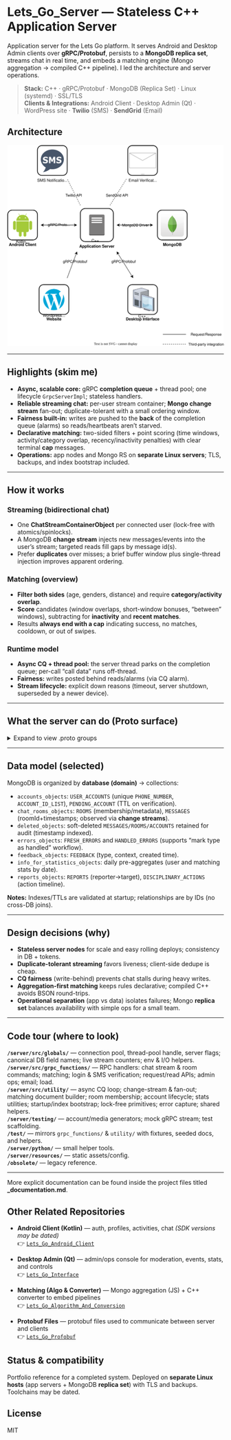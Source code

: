 # Lets_Go_Server — Stateless C++ Application Server

Application server for the Lets Go platform. It serves Android and Desktop Admin clients over **gRPC/Protobuf**, persists to a **MongoDB replica set**, streams chat in real time, and embeds a matching engine (Mongo aggregation → compiled C++ pipeline). I led the architecture and server operations.

> **Stack:** C++ · gRPC/Protobuf · MongoDB (Replica Set) · Linux (systemd) · SSL/TLS  
> **Clients & Integrations:** Android Client · Desktop Admin (Qt) · WordPress site · **Twilio** (SMS) · **SendGrid** (Email)

## Architecture

<p align="center">
  <img src="LetsGoAppOverview.drawio.svg" alt="Lets Go Architecture" width="820">
</p>

---

## Highlights (skim me)
- **Async, scalable core:** gRPC **completion queue** + thread pool; one lifecycle `GrpcServerImpl`; stateless handlers.
- **Reliable streaming chat:** per-user stream container; **Mongo change stream** fan-out; duplicate-tolerant with a small ordering window.
- **Fairness built-in:** writes are pushed to the **back** of the completion queue (alarms) so reads/heartbeats aren’t starved.
- **Declarative matching:** two-sided filters + point scoring (time windows, activity/category overlap, recency/inactivity penalties) with clear terminal **cap** messages.
- **Operations:** app nodes and Mongo RS on **separate Linux servers**; TLS, backups, and index bootstrap included.

---

## How it works

### Streaming (bidirectional chat)
- One **ChatStreamContainerObject** per connected user (lock-free with atomics/spinlocks).  
- A MongoDB **change stream** injects new messages/events into the user’s stream; targeted reads fill gaps by message id(s).  
- Prefer **duplicates** over misses; a brief buffer window plus single-thread injection improves apparent ordering.

### Matching (overview)
- **Filter both sides** (age, genders, distance) and require **category/activity overlap**.  
- **Score** candidates (window overlaps, short-window bonuses, “between” windows), subtracting for **inactivity** and **recent matches**.  
- Results **always end with a cap** indicating success, no matches, cooldown, or out of swipes.

### Runtime model
- **Async CQ + thread pool:** the server thread parks on the completion queue; per-call “call data” runs off-thread.  
- **Fairness:** writes posted behind reads/alarms (via CQ alarm).  
- **Stream lifecycle:** explicit down reasons (timeout, server shutdown, superseded by a newer device).

---

## What the server can do (Proto surface)
<details>
<summary>Expand to view .proto groups</summary>

**User/Auth & Session**  
`LoginFunction.proto`, `LoginSupportFunctions.proto`, `LoginToServerBasicInfo.proto`, `LoginValuesToReturnToClient.proto`, `PreLoginTimestamps.proto`, `AccountState.proto`, `UserAccountType.proto`, `AccountLoginTypeEnum.proto`, `AccessStatusEnum.proto`, `UserSubscriptionStatus.proto`

**SMS/Email & Verification**  
`SMSVerification.proto`, `EmailSendingMessages.proto`

**Chat & Rooms**  
`ChatMessageStream.proto`, `TypeOfChatMessage.proto`, `ChatMessageToClientMessage.proto`, `ChatRoomInfoMessage.proto`, `ChatRoomCommands.proto`, `CreatedChatRoomInfo.proto`, `UpdateOtherUserMessages.proto`, `MemberSharedInfoMessage.proto`

**Matching & Discovery**  
`FindMatches.proto`, `UserMatchOptions.proto`, `AlgorithmSearchOptions.proto`, `CategoryTimeFrame.proto`, `LetsGoEventStatus.proto`

**Requests & Data Access**  
`RequestMessages.proto`, `RequestFields.proto`, `RequestInformation.proto` (if present), `RetrieveServerLoad.proto`

**Feedback/Reporting/Errors**  
`FeedbackTypeEnum.proto`, `ReportMessages.proto`, `ErrorMessage.proto`, `ErrorOriginEnum.proto`, `SendErrorToServer.proto`

**Admin (Desktop Interface / Ops)**  
`AdminChatRoomCommands.proto`, `AdminEventCommands.proto`, `ManageServerCommands.proto`, `RequestAdminInfo.proto`, `RequestStatistics.proto`, `RequestUserAccountInfo.proto`, `SetAdminFields.proto`, `HandleErrors.proto`, `HandleReports.proto`, `HandleFeedback.proto`, `ErrorHandledMoveReasonEnum.proto`, `AdminLevelEnum.proto`, `UserAccountStatusEnum.proto`, `MatchTypeEnum.proto`, `AccountCategoryEnum.proto`

> Contracts live in: **Lets_Go_Profobuf** (shared `.proto` files).
</details>

---

## Data model (selected)

MongoDB is organized by **database (domain)** → collections:

- `accounts_objects`: `USER_ACCOUNTS` (unique `PHONE_NUMBER`, `ACCOUNT_ID_LIST`), `PENDING_ACCOUNT` (TTL on verification).
- `chat_rooms_objects`: `ROOMS` (membership/metadata), `MESSAGES` (roomId+timestamps; observed via **change streams**).
- `deleted_objects`: soft-deleted `MESSAGES/ROOMS/ACCOUNTS` retained for audit (timestamp indexed).
- `errors_objects`: `FRESH_ERRORS` and `HANDLED_ERRORS` (supports “mark type as handled” workflow).
- `feedback_objects`: `FEEDBACK` (type, context, created time).
- `info_for_statistics_objects`: daily pre-aggregates (user and matching stats by date).
- `reports_objects`: `REPORTS` (reporter→target), `DISCIPLINARY_ACTIONS` (action timeline).

**Notes:** Indexes/TTLs are validated at startup; relationships are by IDs (no cross-DB joins).

---

## Design decisions (why)
- **Stateless server nodes** for scale and easy rolling deploys; consistency in DB + tokens.  
- **Duplicate-tolerant streaming** favors liveness; client-side dedupe is cheap.  
- **CQ fairness** (write-behind) prevents chat stalls during heavy writes.  
- **Aggregation-first matching** keeps rules declarative; compiled C++ avoids BSON round-trips.  
- **Operational separation** (app vs data) isolates failures; Mongo **replica set** balances availability with simple ops for a small team.

---

## Code tour (where to look)

**`/server/src/globals/`** — connection pool, thread-pool handle, server flags; canonical DB field names; live stream counters; env & I/O helpers.  
**`/server/src/grpc_functions/`** — RPC handlers: chat stream & room commands; matching; login & SMS verification; request/read APIs; admin ops; email; load.  
**`/server/src/utility/`** — async CQ loop; change-stream & fan-out; matching document builder; room membership; account lifecycle; stats utilities; startup/index bootstrap; lock-free primitives; error capture; shared helpers.  
**`/server/testing/`** — account/media generators; mock gRPC stream; test scaffolding.  
**`/test/`** — mirrors `grpc_functions/` & `utility/` with fixtures, seeded docs, and helpers.  
**`/server/python/`** — small helper tools.  
**`/server/resources/`** — static assets/config.  
**`/obsolete/`** — legacy reference.

---

More explicit documentation can be found inside the project files titled **_documentation.md**.

## Other Related Repositories

- **Android Client (Kotlin)** — auth, profiles, activities, chat *(SDK versions may be dated)*  
  👉 [`Lets_Go_Android_Client`](https://github.com/lets-go-app-pub/Lets_Go_Android_Client)

- **Desktop Admin (Qt)** — admin/ops console for moderation, events, stats, and controls  
  👉 [`Lets_Go_Interface`](https://github.com/lets-go-app-pub/Lets_Go_Interface)

- **Matching (Algo & Converter)** — Mongo aggregation (JS) + C++ converter to embed pipelines  
  👉 [`Lets_Go_Algorithm_And_Conversion`](https://github.com/lets-go-app-pub/Lets_Go_Algorithm_And_Conversion)

- **Protobuf Files** — protobuf files used to communicate between server and clients  
  👉 [`Lets_Go_Profobuf`](https://github.com/lets-go-app-pub/Lets_Go_Profobuf)

## Status & compatibility
Portfolio reference for a completed system. Deployed on **separate Linux hosts** (app servers + MongoDB **replica set**) with TLS and backups. Toolchains may be dated.

## License
MIT
